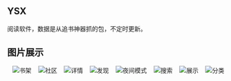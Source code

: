 ## YSX
阅读软件，数据是从追书神器抓的包，不定时更新。

## 图片展示
    <img src="https://github.com/libcm/YSX/blob/master/image/bookshelf.png" title="书架">
    <img src="https://github.com/libcm/YSX/blob/master/image/community.png" title="社区">
    <img src="https://github.com/libcm/YSX/blob/master/image/detail.png" title="详情">
    <img src="https://github.com/libcm/YSX/blob/master/image/found.png" title="发现">
    <img src="https://github.com/libcm/YSX/blob/master/image/night.png" title="夜间模式">
    <img src="https://github.com/libcm/YSX/blob/master/image/search.png" title="搜索">
    <img src="https://github.com/libcm/YSX/blob/master/image/show.png" title="展示">
    <img src="https://github.com/libcm/YSX/blob/master/image/type.png" title="分类">
